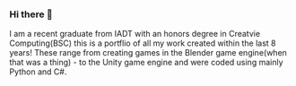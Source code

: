 ### Hi there 👋

I am a recent graduate from IADT with an honors degree in Creatvie Computing(BSC) this is a portflio of all my work created within the last 8 years! These range from creating games in the Blender game engine(when that was a thing) -  to the Unity game engine and were coded using mainly Python and C#.  
<!--
**Smashdogz/Smashdogz** is a ✨ _special_ ✨ repository because its `README.md` (this file) appears on your GitHub profile.

Here are some ideas to get you started:

- 🔭 I’m currently working on ...
- 🌱 I’m currently learning ...
- 👯 I’m looking to collaborate on ...
- 🤔 I’m looking for help with ...
- 💬 Ask me about ...
- 📫 How to reach me: ...
- 😄 Pronouns: ...
- ⚡ Fun fact: ...
-->
